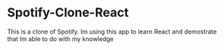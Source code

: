 # Spotify-Clone-React
This is a clone of Spotify. Im using this app to learn React and demostrate that Im able to do with my knowledge
